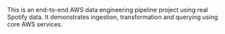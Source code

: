 This is an end-to-end AWS data engineering pipeline project using real Spotify data. It demonstrates ingestion, transformation and querying using core AWS services.
